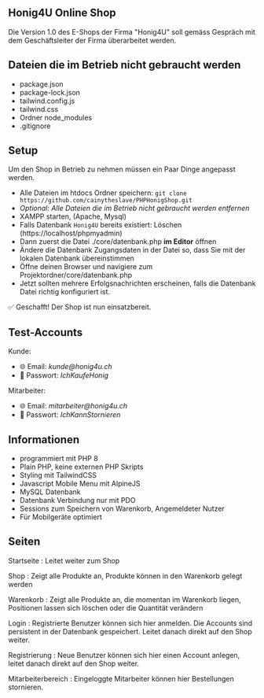 ## Honig4U Online Shop

Die Version 1.0 des E-Shops der Firma "Honig4U" soll gemäss Gespräch mit dem Geschäftsleiter der Firma überarbeitet werden.

## Dateien die im Betrieb nicht gebraucht werden

- package.json
- package-lock.json
- tailwind.config.js
- tailwind.css
- Ordner node_modules
- .gitignore

## Setup
Um den Shop in Betrieb zu nehmen müssen ein Paar Dinge angepasst werden.

- Alle Dateien im htdocs Ordner speichern: `git clone https://github.com/cainytheslave/PHPHonigShop.git`
- _Optional: Alle Dateien die im Betrieb nicht gebraucht werden entfernen_
- XAMPP starten, (Apache, Mysql)
- Falls Datenbank `Honig4U` bereits existiert: Löschen (https://localhost/phpmyadmin)
- Dann zuerst die Datei ./core/datenbank.php __im Editor__ öffnen
- Ändere die Datenbank Zugangsdaten in der Datei so, dass Sie mit der lokalen Datenbank übereinstimmen
- Öffne deinen Browser und navigiere zum Projektordner/core/datenbank.php
- Jetzt sollten mehrere Erfolgsnachrichten erscheinen, falls die Datenbank Datei richtig konfiguriert ist.

:white_check_mark: Geschafft! Der Shop ist nun einsatzbereit.

## Test-Accounts

Kunde:
- :globe_with_meridians: Email: _kunde@honig4u.ch_
- :key: Passwort: _IchKaufeHonig_

Mitarbeiter:
- :globe_with_meridians: Email: _mitarbeiter@honig4u.ch_
- :key: Passwort: _IchKannStornieren_

## Informationen
- programmiert mit PHP 8
- Plain PHP, keine externen PHP Skripts
- Styling mit TailwindCSS
- Javascript Mobile Menu mit AlpineJS
- MySQL Datenbank
- Datenbank Verbindung nur mit PDO
- Sessions zum Speichern von Warenkorb, Angemeldeter Nutzer
- Für Mobilgeräte optimiert

## Seiten
Startseite
: Leitet weiter zum Shop 

Shop
: Zeigt alle Produkte an, Produkte können in den Warenkorb gelegt werden

Warenkorb
: Zeigt alle Produkte an, die momentan im Warenkorb liegen, Positionen lassen sich löschen oder die Quantität verändern

Login
: Registrierte Benutzer können sich hier anmelden. Die Accounts sind persistent in der Datenbank gespeichert. Leitet danach direkt auf den Shop weiter.

Registrierung
: Neue Benutzer können sich hier einen Account anlegen, leitet danach direkt auf den Shop weiter.

Mitarbeiterbereich
: Eingeloggte Mitarbeiter können hier Bestellungen stornieren.
